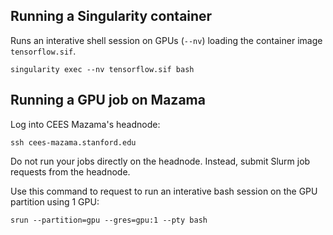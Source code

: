 ## Running a Singularity container

Runs an interative shell session on GPUs (`--nv`) loading the container image `tensorflow.sif`.

`singularity exec --nv tensorflow.sif bash`

## Running a GPU job on Mazama

Log into CEES Mazama's headnode:

`ssh cees-mazama.stanford.edu`

Do not run your jobs directly on the headnode. Instead, submit Slurm job requests from the headnode. 

Use this command to request to run an interative bash session on the GPU partition using 1 GPU:

`srun --partition=gpu --gres=gpu:1 --pty bash`

